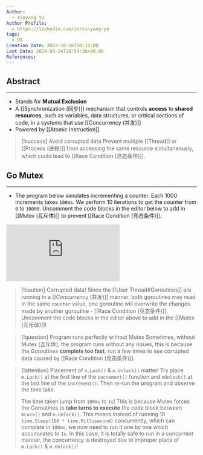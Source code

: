 ```yaml
---
Author:
  - Xinyang YU
Author Profile:
  - https://linkedin.com/in/xinyang-yu
tags:
  - OS
Creation Date: 2023-10-16T10:12:00
Last Date: 2024-03-24T18:54:38+08:00
References: 
---
```

## Abstract
---
- Stands for **Mutual Exclusion**
- A [[Synchronization (同步)]] mechanism that controls **access** to **shared resources**, such as variables, data structures, or critical sections of code, in a systems that use [[Concurrency (并发)]]
- Powered by [[Atomic Instruction]]

>[!success] Avoid corrupted data
> Prevent multiple [[Thread]] or [[Process (进程)]] from accessing the same resource simultaneously, which could lead to [[Race Condition (竞态条件)]].


## Go Mutex
---
- The program below simulates incrementing a counter. Each 1000 increments takes `100ms`. We perform 10 iterations to get the counter from `0` to `10000`. Uncomment the code blocks in the editor below to add in [[Mutex (互斥体)]] to prevent [[Race Condition (竞态条件)]].

<div class="onecompilerCode-wrapper">
<iframe
 class="onecompilerCode"
 frameBorder="0" 
 src="https://onecompiler.com/embed/java/427wzs4fs?codeChangeEvent=true&theme=dark&hideLanguageSelection=true&hideNew=true&hideNewFileOption=true&availableLanguages=true&hideTitle=true&hideStdin=true" 
 ></iframe>
 </div>

>[!caution] Corrupted data!
> Since the [[User Thread#Goroutines]] are running in a [[Concurrency (并发)]] manner, both goroutines may read in the same `counter` value, one goroutine will overwrite the changes made by another goroutine - [[Race Condition (竞态条件)]]. Uncomment the code blocks in the editor above to add in the [[Mutex (互斥体)]]!

>[!question] Program runs perfectly without Mutex
> Sometimes, without Mutex (互斥体), the program runs without any issues, this is because the Goroutines **complete too fast**, run a few times to see corrupted data caused by [[Race Condition (竞态条件)]]. 


>[!attention] Placement of `m.Lock()` & `m.Unlock()` matter!
> Try place `m.Lock()` at the first line of the `increment()` function and `mUnlock()` at the last line of the `increment()`. Then re-run the program and observe the time take.
> 
> The time taken jump from `100ms` to `1s`! This is because Mutex forces the Goroutines to **take turns to execute** the code block between `mLock()` and `m.Unlock()`. This means instead of running 10 `time.Sleep(100 * time.Millisecond)` concurrently, which can complete in `100ms`, we now need to run it one by one which accumulates to `1s`. In this case, it is totally safe to run in a concurrent manner, the concurrency is destroyed due to improper place of `m.Lock()` & `m.Unlock()`!